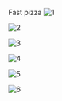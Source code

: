 Fast pizza
 
![1](https://github.com/hosnyaroui/fast-pizza/assets/91914423/8eadcb32-ec63-4104-95a6-dee00e3c802a)

![2](https://github.com/hosnyaroui/fast-pizza/assets/91914423/38b02609-bb14-4a83-8886-b2a119698689)

![3](https://github.com/hosnyaroui/fast-pizza/assets/91914423/2cc9a932-6db5-4a45-8616-0cdf5f0ff39e)

![4](https://github.com/hosnyaroui/fast-pizza/assets/91914423/f12fbad5-a63c-4e90-b3c2-c6a3b4db159d)

![5](https://github.com/hosnyaroui/fast-pizza/assets/91914423/36e75eba-dfa8-4fa9-a1d1-821b4b3fd74d)



![6](https://github.com/hosnyaroui/fast-pizza/assets/91914423/5816a74c-1887-4ccf-bbfa-c03010ed10ed)



 
